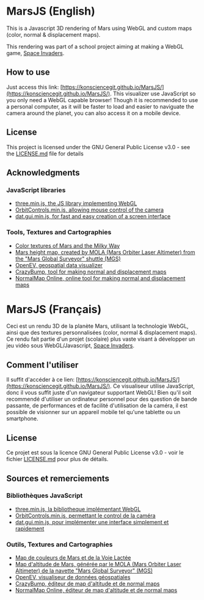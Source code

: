 # MarsJS (English)
This is a Javascript 3D rendering of Mars using WebGL and custom maps (color, normal & displacement maps).

This rendering was part of a school project aiming at making a WebGL game, [Space Invaders](https://github.com/KonscienceGit/SpaceInvaders).

## How to use

Just access this link: [https://konsciencegit.github.io/MarsJS/](https://konsciencegit.github.io/MarsJS/).
This visualizer use JavaScript so you only need a WebGL capable browser!
Though it is recommended to use a personal computer, as it will be faster to load and easier to naviguate the camera around the planet, you can also access it on a mobile device.

## License

This project is licensed under the GNU General Public License v3.0 - see the [LICENSE.md](LICENSE.md) file for details

## Acknowledgments

### JavaScript libraries
* [three.min.js, the JS library implementing WebGL](threejs.org/build/three.min.js)
* [OrbitControls.min.js, allowing mouse control of the camera](github.com/mrdoob/three.js/blob/dev/examples/js/controls/OrbitControls.js)
* [dat.gui.min.js, for fast and easy creation of a screen interface](github.com/dataarts/dat.gui)
### Tools, Textures and Cartographies
* [Color textures of Mars and the Milky Way](solarsystemscope.com/textures/)
* [Mars height map, created by MOLA (Mars Orbiter Laser Altimeter) from the "Mars Global Surveyor" shuttle (MGS)](astrogeology.usgs.gov/search/map/Mars/Topography/HRSC_MOLA_Blend/Mars_HRSC_MOLA_BlendDEM_Global_200mp_v2)
* [OpenEV, geospatial data visualizer](openev.sourceforge.net/)
* [CrazyBump, tool for making normal and displacement maps](crazybump.com/)
* [NormalMap Online, online tool for making normal and displacement maps](cpetry.github.io/NormalMap-Online/)

# MarsJS (Français)
Ceci est un rendu 3D de la planète Mars, utilisant la technologie WebGL, ainsi que des textures personnalisées (color, normal & displacement maps).
Ce rendu fait partie d'un projet (scolaire) plus vaste visant à développer un jeu vidéo sous WebGL/Javascript, [Space Invaders](https://github.com/KonscienceGit/SpaceInvaders).

## Comment l'utiliser

Il suffit d'accéder à ce lien: [https://konsciencegit.github.io/MarsJS/](https://konsciencegit.github.io/MarsJS/).
Ce visualiseur utilise JavaScript, donc il vous suffit juste d'un navigateur supportant WebGL!
Bien qu'il soit recommendé d'utiliser un ordinateur personnel pour des question de bande passante, de performances et de facilité d'utilisation de la caméra, il est possible de visionner sur un appareil mobile tel qu'une tablette ou un smartphone.

## License

Ce projet est sous la licence GNU General Public License v3.0 - voir le fichier [LICENSE.md](LICENSE.md) pour plus de détails.

## Sources et remerciements

### Bibliothèques JavaScript
* [three.min.js, la bibliotheque implémentant WebGL](threejs.org/build/three.min.js)
* [OrbitControls.min.js, permettant le control de la caméra](github.com/mrdoob/three.js/blob/dev/examples/js/controls/OrbitControls.js)
* [dat.gui.min.js, pour implémenter une interface simplement et rapidement](github.com/dataarts/dat.gui)
### Outils, Textures and Cartographies
* [Map de couleurs de Mars et de la Voie Lactée](solarsystemscope.com/textures/)
* [Map d'altitude de Mars, générée par le MOLA (Mars Orbiter Laser Altimeter) de la navette "Mars Global Surveyor" (MGS)](astrogeology.usgs.gov/search/map/Mars/Topography/HRSC_MOLA_Blend/Mars_HRSC_MOLA_BlendDEM_Global_200mp_v2)
* [OpenEV, visualiseur de données géospatiales](openev.sourceforge.net/)
* [CrazyBump, éditeur de map d'altitude et de normal maps](crazybump.com/)
* [NormalMap Online, éditeur de map d'altitude et de normal maps](cpetry.github.io/NormalMap-Online/)

